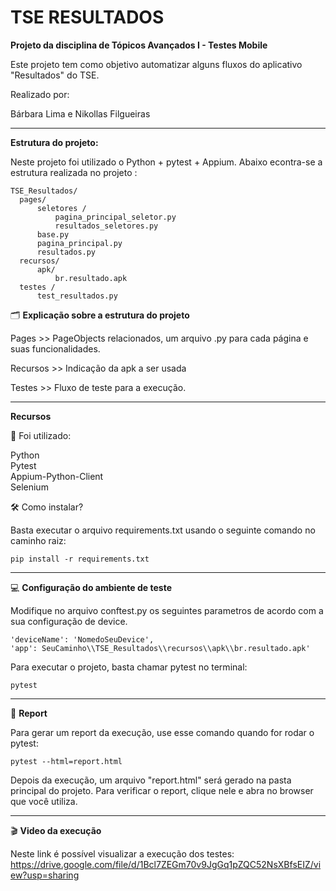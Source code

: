 # TSE RESULTADOS

**Projeto da disciplina de Tópicos Avançados I - Testes Mobile**

Este projeto tem como objetivo automatizar alguns fluxos do aplicativo "Resultados" do TSE. 

Realizado por:

Bárbara Lima e Nikollas Filgueiras

___

**Estrutura do projeto:**

Neste projeto foi utilizado o Python + pytest + Appium. Abaixo econtra-se a estrutura realizada no projeto :

```
TSE_Resultados/
  pages/
      seletores /
          pagina_principal_seletor.py
          resultados_seletores.py
      base.py
      pagina_principal.py
      resultados.py
  recursos/
      apk/
          br.resultado.apk
  testes /
      test_resultados.py
```

🗂 **Explicação sobre a estrutura do projeto**

Pages >> PageObjects relacionados, um arquivo .py para cada página e suas funcionalidades.

Recursos >> Indicação da apk a ser usada

Testes >> Fluxo de teste para a execução.
___

**Recursos**

🎯 Foi utilizado:

Python <br>
Pytest <br>
Appium-Python-Client <br>
Selenium <br>

🛠 Como instalar?

Basta executar o arquivo requirements.txt usando o seguinte comando no caminho raiz:

```
pip install -r requirements.txt
```
___


💻 **Configuração do ambiente de teste**

Modifique no arquivo conftest.py os seguintes parametros de acordo com a sua configuração de device.

```
'deviceName': 'NomedoSeuDevice',
'app': SeuCaminho\\TSE_Resultados\\recursos\\apk\\br.resultado.apk'
```

Para executar o projeto, basta chamar pytest no terminal:

```
pytest
```
___

📝  **Report**

Para gerar um report da execução, use esse comando quando for rodar o pytest:

```
pytest --html=report.html  
```

Depois da execução, um arquivo "report.html" será gerado na pasta principal do projeto. 
Para verificar o report, clique nele e abra no browser que você utiliza.

___

🎬 **Video da execução**

Neste link é possível visualizar a execução dos testes:
https://drive.google.com/file/d/1Bcl7ZEGm70v9JgGq1pZQC52NsXBfsEIZ/view?usp=sharing
